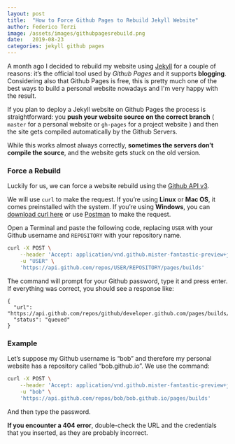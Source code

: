 ```yaml
---
layout: post
title:  "How to Force Github Pages to Rebuild Jekyll Website"
author: Federico Terzi
image: /assets/images/githubpagesrebuild.png
date:   2019-08-23
categories: jekyll github pages
---
```

A month ago I decided to rebuild my website using [Jekyll](https://jekyllrb.com) for a couple of reasons: it’s the official tool used by *Github Pages* and it supports **blogging**. Considering also that Github Pages is free, this is pretty much one of the best ways to build a personal website nowadays and I'm very happy with the result.

If you plan to deploy a Jekyll website on Github Pages the process is straightforward: you **push your website source on the correct branch** ( `master` for a personal website or `gh-pages` for a project website ) and then the site gets compiled automatically by the Github Servers.

While this works almost always correctly, **sometimes the servers don’t compile the source**, and the website gets stuck on the old version.

### Force a Rebuild

Luckily for us, we can force a website rebuild using the [Github API v3](https://developer.github.com/v3/repos/pages/#request-a-page-build).

We will use `curl` to make the request. If you’re using **Linux** or **Mac OS**, it comes preinstalled with the system. If you’re using **Windows**, you can [download curl here](https://curl.haxx.se/windows/) or use [Postman](https://www.getpostman.com/) to make the request.

Open a Terminal and paste the following code, replacing `USER` with your Github username and `REPOSITORY` with your repository name.

```bash
curl -X POST \
    --header 'Accept: application/vnd.github.mister-fantastic-preview+json' \
    -u "USER" \
    'https://api.github.com/repos/USER/REPOSITORY/pages/builds'
```

The command will prompt for your Github password, type it and press enter. If everything was correct, you should see a response like:

```
{
  "url": "https://api.github.com/repos/github/developer.github.com/pages/builds/latest",
  "status": "queued"
}
```

### Example

Let’s suppose my Github username is “bob” and therefore my personal website has a repository called “bob.github.io”. We use the command:
```bash
curl -X POST \
    --header 'Accept: application/vnd.github.mister-fantastic-preview+json' \
    -u "bob" \
    'https://api.github.com/repos/bob/bob.github.io/pages/builds'
```

And then type the password.

**If you encounter a 404 error**, double-check the URL and the credentials that you inserted, as they are probably incorrect.



